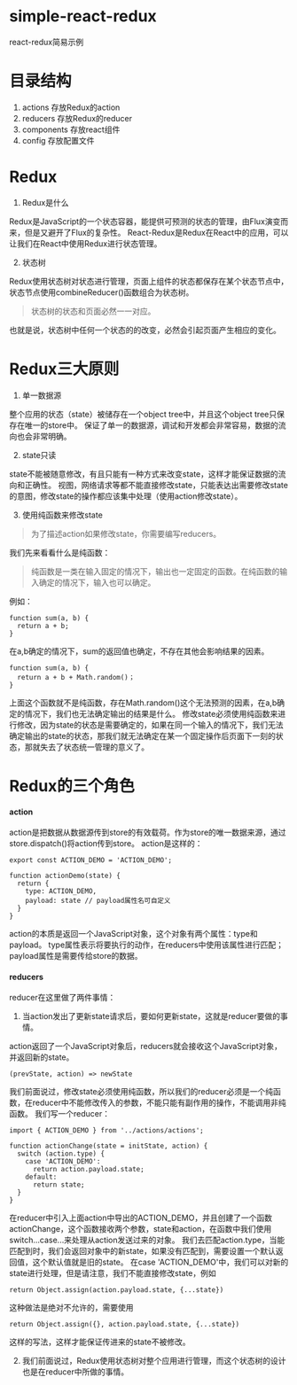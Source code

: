 # simple-react-redux
react-redux简易示例

# 目录结构
1. actions
  存放Redux的action
2. reducers
  存放Redux的reducer
3. components
  存放react组件
4. config
  存放配置文件


# Redux

1. Redux是什么

Redux是JavaScript的一个状态容器，能提供可预测的状态的管理，由Flux演变而来，但是又避开了Flux的复杂性。
React-Redux是Redux在React中的应用，可以让我们在React中使用Redux进行状态管理。

2. 状态树

Redux使用状态树对状态进行管理，页面上组件的状态都保存在某个状态节点中，状态节点使用combineReducer()函数组合为状态树。

> 状态树的状态和页面必然一一对应。

也就是说，状态树中任何一个状态的的改变，必然会引起页面产生相应的变化。

# Redux三大原则

1. 单一数据源

整个应用的状态（state）被储存在一个object tree中，并且这个object tree只保存在唯一的store中。
保证了单一的数据源，调试和开发都会非常容易，数据的流向也会非常明确。

2. state只读

state不能被随意修改，有且只能有一种方式来改变state，这样才能保证数据的流向和正确性。
视图，网络请求等都不能直接修改state，只能表达出需要修改state的意图，修改state的操作都应该集中处理（使用action修改state）。

3. 使用纯函数来修改state

> 为了描述action如果修改state，你需要编写reducers。

我们先来看看什么是纯函数：

> 纯函数是一类在输入固定的情况下，输出也一定固定的函数。在纯函数的输入确定的情况下，输入也可以确定。

例如：
```
function sum(a, b) {
  return a + b;
}
```
在a,b确定的情况下，sum的返回值也确定，不存在其他会影响结果的因素。
```
function sum(a, b) {
  return a + b + Math.random()；
}
```
上面这个函数就不是纯函数，存在Math.random()这个无法预测的因素，在a,b确定的情况下，我们也无法确定输出的结果是什么。
修改state必须使用纯函数来进行修改，因为state的状态是需要确定的，如果在同一个输入的情况下，我们无法确定输出的state的状态，那我们就无法确定在某一个固定操作后页面下一刻的状态，那就失去了状态统一管理的意义了。

# Redux的三个角色

#### action

action是把数据从数据源传到store的有效载荷。作为store的唯一数据来源，通过store.dispatch()将action传到store。
action是这样的：
```
export const ACTION_DEMO = 'ACTION_DEMO';

function actionDemo(state) {
  return {
    type: ACTION_DEMO,
    payload: state // payload属性名可自定义
  }
}
```
action的本质是返回一个JavaScript对象，这个对象有两个属性：type和payload。
type属性表示将要执行的动作，在reducers中使用该属性进行匹配；payload属性是需要传给store的数据。

#### reducers

reducer在这里做了两件事情：

1. 当action发出了更新state请求后，要如何更新state，这就是reducer要做的事情。
 
action返回了一个JavaScript对象后，reducers就会接收这个JavaScript对象，并返回新的state。
```
(prevState, action) => newState
```
我们前面说过，修改state必须使用纯函数，所以我们的reducer必须是一个纯函数，在reducer中不能修改传入的参数，不能只能有副作用的操作，不能调用非纯函数。
我们写一个reducer：
```
import { ACTION_DEMO } from '../actions/actions';

function actionChange(state = initState, action) {
  switch (action.type) {
    case 'ACTION_DEMO':
      return action.payload.state;
    default:
      return state;
  }
}
```
在reducer中引入上面action中导出的ACTION_DEMO，并且创建了一个函数actionChange，这个函数接收两个参数，state和action，在函数中我们使用switch...case...来处理从action发送过来的对象。
我们去匹配action.type，当能匹配到时，我们会返回对象中的新state，如果没有匹配到，需要设置一个默认返回值，这个默认值就是旧的state。
在case 'ACTION_DEMO'中，我们可以对新的state进行处理，但是请注意，我们不能直接修改state，例如
```
return Object.assign(action.payload.state, {...state})
```
这种做法是绝对不允许的，需要使用
```
return Object.assign({}, action.payload.state, {...state})
```
这样的写法，这样才能保证传进来的state不被修改。

2. 我们前面说过，Redux使用状态树对整个应用进行管理，而这个状态树的设计也是在reducer中所做的事情。


